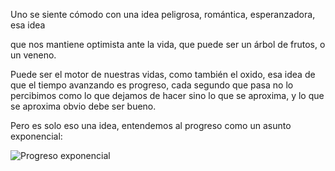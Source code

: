 Uno se siente cómodo con una idea peligrosa, romántica, esperanzadora, esa idea

que nos mantiene optimista ante la vida, que puede ser un  árbol de frutos, o un veneno.

Puede ser el motor de nuestras vidas, como también el oxido, esa idea de que el tiempo avanzando es progreso,  cada segundo que pasa no lo percibimos como lo que dejamos de hacer sino lo que se aproxima, y lo que se aproxima obvio debe ser bueno.

Pero es solo eso una idea,  entendemos al  progreso como un asunto exponencial:

![Progreso exponencial](https://don3b.xyz/assets/158f2af3-6337-4cf1-8113-f2f116efabbc.png)

